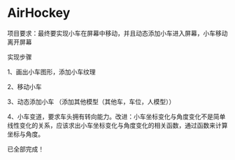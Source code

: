 # AirHockey
项目要求：最终要实现小车在屏幕中移动，并且动态添加小车进入屏幕，小车移动离开屏幕

实现步骤

1、画出小车图形，添加小车纹理

2、移动小车

3、动态添加小车 （添加其他模型（其他车，车位，人模型））

4、小车变道，要求车头拥有转向能力。改进：小车坐标变化与角度变化不是简单线性变化的关系，应该求出小车坐标变化与角度变化的相关函数，通过函数来计算坐标与角度。

已全部完成！
